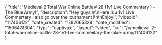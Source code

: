 {
    "title": "Medieval 2 Total War Online Battle # 28 (1v1 Live Commentary ) - The Blue Army!",
    "description": "Hey guys,\n\nHere is a 1v1 Live Commentary I also go over the tournament !\n\nEnjoy!",
    "videoid": "117406122",
    "date_created": "1392065329",
    "date_modified": "1506478304",
    "type": "captivate",
    "layout": "video",
    "url": "\/v\/medieval-2-total-war-online-battle-28-1v1-live-commentary-the-blue-army\/117406122"
}